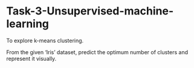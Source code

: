 # Task-3-Unsupervised-machine-learning
To explore k-means clustering.

From the given ‘Iris’ dataset, predict the optimum number of
clusters and represent it visually.
